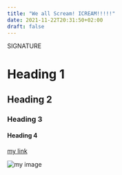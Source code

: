```yaml
---
title: "We all Scream! ICREAM!!!!!" 
date: 2021-11-22T20:31:50+02:00
draft: false
---
```

SIGNATURE

# Heading 1

## Heading 2

### Heading 3

#### Heading 4

[my link](https://www.google.com/)

![my image](https://breadoflifebangalore.com/wp-content/uploads/elementor/thumbs/jesus-is-coming-soon-730x438-1-pbxf47g7lsy56bfrqm4isk3mwclusj6dddypztqwjk.png)




